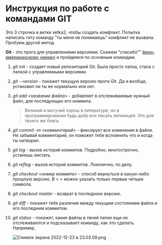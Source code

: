 # Инструкция по работе с командами GIT

Это 3 строчка в ветке vetka2, чтобы создать комфликт. Попытка написать гиту команду "ты меня не понимаешь" комфликт не вызвала. Пробуем другой метод

**Git** - это прога для управлениями версиями. Скажем "спасибо"" [фино-американскому умнику](https://ru.wikipedia.org/wiki/%D0%A2%D0%BE%D1%80%D0%B2%D0%B0%D0%BB%D1%8C%D0%B4%D1%81,_%D0%9B%D0%B8%D0%BD%D1%83%D1%81) и пройдемся по основным командам.

1. *git init* - создает новый репозиторий Git. Была просто папка, стала с папкой с управляемыми версиями.

2. *git --version* - покажет текущую версию проги Git. Да и вообще, установил ли ты ее нормально или нет.

3. *git add* *<название файла>* - добавляет в отслеживаемые нужный файл, для последующих его коммита.
   
   > Великий и могучий хорош в литературе, но в программировании будь добр все писать латиницей. Это для твоего же блага.

4. *git commit -m <комментарий>* - фиксирует все изменения в файле. Не забывай комментарий, он поможет тебе вспомнить что и когда ты натворил.

5. *git log* - вызов историй коммитов. Подробно, многострочно, устанешь листать.

6. *git reflog* - вызов историй коммитов. Локонично, по делу.

7. *git checkout <номер коммита>* - способ вернуться в какую-либо прошлую версию. В < > можно указать только первые четыре символа.

8. *git checkout master* - возврат в последнюю версию. 

9. *git diff* - покажет тебе различия между текущим состоянием файла и его последним коммитом.

10. *git status* - покажет, какие файлы в твоей папке еще не отслеживаются и подсказывает команду, как это сделать. Например, 
    
    ![Снимок экрана 2022-12-23 в 23.03.09.png](/Users/brusman/Desktop/Снимок%20экрана%202022-12-23%20в%2023.03.09.png)
